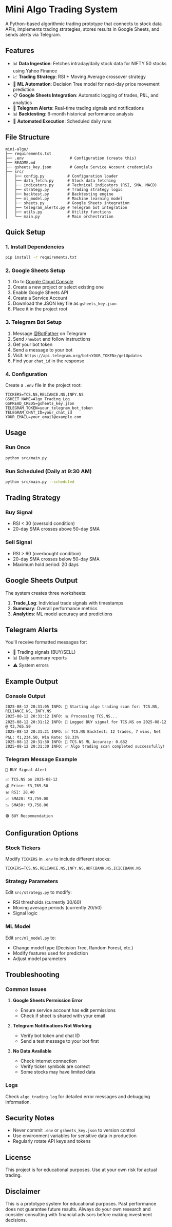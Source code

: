 # Mini Algo Trading System

A Python-based algorithmic trading prototype that connects to stock data APIs, implements trading strategies, stores results in Google Sheets, and sends alerts via Telegram.

## Features

- 📊 **Data Ingestion**: Fetches intraday/daily stock data for NIFTY 50 stocks using Yahoo Finance
- 📈 **Trading Strategy**: RSI + Moving Average crossover strategy
- 🤖 **ML Automation**: Decision Tree model for next-day price movement prediction
- 📋 **Google Sheets Integration**: Automatic logging of trades, P&L, and analytics
- 📱 **Telegram Alerts**: Real-time trading signals and notifications
- 📊 **Backtesting**: 6-month historical performance analysis
- 🔄 **Automated Execution**: Scheduled daily runs

## File Structure

```
mini-algo/
├── requirements.txt
├── .env                    # Configuration (create this)
├── README.md
├── gsheets_key.json        # Google Service Account credentials
├── src/
│   ├── config.py          # Configuration loader
│   ├── data_fetch.py      # Stock data fetching
│   ├── indicators.py      # Technical indicators (RSI, SMA, MACD)
│   ├── strategy.py        # Trading strategy logic
│   ├── backtest.py        # Backtesting engine
│   ├── ml_model.py        # Machine learning model
│   ├── sheets.py          # Google Sheets integration
│   ├── telegram_alerts.py # Telegram bot integration
│   ├── utils.py           # Utility functions
│   └── main.py            # Main orchestration
```

## Quick Setup

### 1. Install Dependencies

```bash
pip install -r requirements.txt
```

### 2. Google Sheets Setup

1. Go to [Google Cloud Console](https://console.cloud.google.com/)
2. Create a new project or select existing one
3. Enable Google Sheets API
4. Create a Service Account
5. Download the JSON key file as `gsheets_key.json`
6. Place it in the project root

### 3. Telegram Bot Setup

1. Message [@BotFather](https://t.me/botfather) on Telegram
2. Send `/newbot` and follow instructions
3. Get your bot token
4. Send a message to your bot
5. Visit: `https://api.telegram.org/bot<YOUR_TOKEN>/getUpdates`
6. Find your `chat_id` in the response

### 4. Configuration

Create a `.env` file in the project root:

```env
TICKERS=TCS.NS,RELIANCE.NS,INFY.NS
GSHEET_NAME=Algo_Trading_Log
GSPREAD_CREDS=gsheets_key.json
TELEGRAM_TOKEN=your_telegram_bot_token
TELEGRAM_CHAT_ID=your_chat_id
YOUR_EMAIL=your_email@example.com
```

## Usage

### Run Once
```bash
python src/main.py
```

### Run Scheduled (Daily at 9:30 AM)
```bash
python src/main.py --scheduled
```

## Trading Strategy

### Buy Signal
- RSI < 30 (oversold condition)
- 20-day SMA crosses above 50-day SMA

### Sell Signal
- RSI > 60 (overbought condition)
- 20-day SMA crosses below 50-day SMA
- Maximum hold period: 20 days

## Google Sheets Output

The system creates three worksheets:

1. **Trade_Log**: Individual trade signals with timestamps
2. **Summary**: Overall performance metrics
3. **Analytics**: ML model accuracy and predictions

## Telegram Alerts

You'll receive formatted messages for:
- 🚨 Trading signals (BUY/SELL)
- 📊 Daily summary reports
- ⚠️ System errors

## Example Output

### Console Output
```
2025-08-12 20:31:05 INFO: 🚀 Starting algo trading scan for: TCS.NS, RELIANCE.NS, INFY.NS
2025-08-12 20:31:12 INFO: 📊 Processing TCS.NS...
2025-08-12 20:31:12 INFO: 📝 Logged BUY signal for TCS.NS on 2025-08-12 @ ₹3,765.50
2025-08-12 20:31:21 INFO: 📈 TCS.NS Backtest: 12 trades, 7 wins, Net P&L: ₹1,234.50, Win Rate: 58.33%
2025-08-12 20:31:30 INFO: 🤖 TCS.NS ML Accuracy: 0.682
2025-08-12 20:31:30 INFO: ✅ Algo trading scan completed successfully!
```

### Telegram Message Example
```
🚨 BUY Signal Alert

📈 TCS.NS on 2025-08-12
💰 Price: ₹3,765.50
📊 RSI: 28.40
📈 SMA20: ₹3,759.00
📉 SMA50: ₹3,758.00

🟢 BUY Recommendation
```

## Configuration Options

### Stock Tickers
Modify `TICKERS` in `.env` to include different stocks:
```env
TICKERS=TCS.NS,RELIANCE.NS,INFY.NS,HDFCBANK.NS,ICICIBANK.NS
```

### Strategy Parameters
Edit `src/strategy.py` to modify:
- RSI thresholds (currently 30/60)
- Moving average periods (currently 20/50)
- Signal logic

### ML Model
Edit `src/ml_model.py` to:
- Change model type (Decision Tree, Random Forest, etc.)
- Modify features used for prediction
- Adjust model parameters

## Troubleshooting

### Common Issues

1. **Google Sheets Permission Error**
   - Ensure service account has edit permissions
   - Check if sheet is shared with your email

2. **Telegram Notifications Not Working**
   - Verify bot token and chat ID
   - Send a test message to your bot first

3. **No Data Available**
   - Check internet connection
   - Verify ticker symbols are correct
   - Some stocks may have limited data

### Logs
Check `algo_trading.log` for detailed error messages and debugging information.

## Security Notes

- Never commit `.env` or `gsheets_key.json` to version control
- Use environment variables for sensitive data in production
- Regularly rotate API keys and tokens

## License

This project is for educational purposes. Use at your own risk for actual trading.

## Disclaimer

This is a prototype system for educational purposes. Past performance does not guarantee future results. Always do your own research and consider consulting with financial advisors before making investment decisions.


